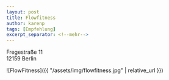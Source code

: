 ```yaml
---
layout: post
title: Flowfitness
author: karenp
tags: [Empfehlung]
excerpt_separator: <!--mehr-->
---
```


Fregestraße 11  
12159 Berlin

![FlowFitness]({{ "/assets/img/flowfitness.jpg" | relative_url }})
